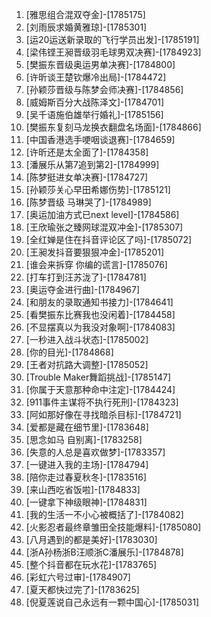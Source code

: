 
1. [雅思组合混双夺金]-[1785175]
1. [刘雨辰求婚黄雅琼]-[1785301]
1. [运20运送新录取的飞行学员出发]-[1785191]
1. [梁伟铿王昶晋级羽毛球男双决赛]-[1784923]
1. [樊振东晋级奥运男单决赛]-[1784800]
1. [许昕谈王楚钦爆冷出局]-[1784472]
1. [孙颖莎晋级与陈梦会师决赛]-[1784856]
1. [威姆斯百分大战陈泽文]-[1784701]
1. [吴千语施伯雄举行婚礼]-[1785156]
1. [樊振东复刻马龙换衣翻盘名场面]-[1784866]
1. [中国香港选手哽咽谈退赛]-[1784659]
1. [许昕还是太全面了]-[1784358]
1. [潘展乐从第7追到第2]-[1784999]
1. [陈梦挺进女单决赛]-[1784727]
1. [孙颖莎关心早田希娜伤势]-[1785121]
1. [陈梦晋级 马琳哭了]-[1784989]
1. [奥运加油方式已next level]-[1784586]
1. [王欣瑜张之臻网球混双冲金]-[1785307]
1. [全红婵是住在抖音评论区了吗]-[1785072]
1. [王昶发抖音要狠狠冲金]-[1785201]
1. [谁会来拆穿 你编的谎言]-[1785076]
1. [打车打到汪苏泷了]-[1784781]
1. [奥运夺金进行曲]-[1784967]
1. [和朋友的录取通知书接力]-[1784641]
1. [看樊振东比赛我也没闲着]-[1784458]
1. [不显摆真以为我没对象啊]-[1784083]
1. [一秒进入战斗状态]-[1785002]
1. [你的目光]-[1784868]
1. [王者对抗路大调整]-[1785052]
1. [Trouble Maker舞蹈挑战]-[1785147]
1. [你属于天意那种命中注定]-[1784424]
1. [911事件主谋将不执行死刑]-[1784323]
1. [阿如那好像在寻找暗杀目标]-[1784721]
1. [爱都是藏在细节里]-[1783648]
1. [思念如马 自别离]-[1783258]
1. [失意的人总是喜欢做梦]-[1783357]
1. [一键进入我的主场]-[1784794]
1. [陪你走过春夏秋冬]-[1783516]
1. [来山西吃省饭啦]-[1784833]
1. [一键拿下神级眼神]-[1784831]
1. [我的生活一不小心被概括了]-[1784082]
1. [火影忍者最终章雏田全技能爆料]-[1785080]
1. [八月遇到的都是美好]-[1783030]
1. [浙A孙杨浙B汪顺浙C潘展乐]-[1784878]
1. [整个抖音都在玩水花]-[1783765]
1. [彩虹六号过审]-[1784907]
1. [夏天都快过完了]-[1783625]
1. [倪夏莲说自己永远有一颗中国心]-[1785031]